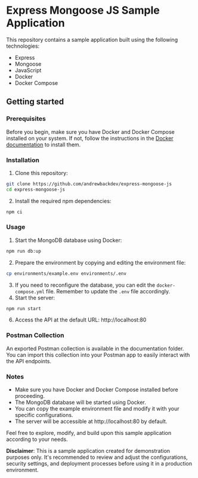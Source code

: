 # Express Mongoose JS Sample Application

This repository contains a sample application built using the following technologies:

- Express
- Mongoose
- JavaScript
- Docker
- Docker Compose

## Getting started

### Prerequisites

Before you begin, make sure you have Docker and Docker Compose installed on your system. If not, follow the instructions in the [Docker documentation](https://docs.docker.com/compose/install/) to install them.

### Installation

1. Clone this repository:

```sh
git clone https://github.com/andrewbackdev/express-mongoose-js
cd express-mongoose-js
```

2. Install the required npm dependencies:

```sh
npm ci
```

### Usage

1. Start the MongoDB database using Docker:

```sh
npm run db:up
```

2. Prepare the environment by copying and editing the environment file:

```sh
cp environments/example.env environments/.env
```

3. If you need to reconfigure the database, you can edit the `docker-compose.yml` file. Remember to update the `.env` file accordingly.
4. Start the server:

```sh
npm run start
```

6. Access the API at the default URL: http://localhost:80

### Postman Collection

An exported Postman collection is available in the documentation folder. You can import this collection into your Postman app to easily interact with the API endpoints.

### Notes

- Make sure you have Docker and Docker Compose installed before proceeding.
- The MongoDB database will be started using Docker.
- You can copy the example environment file and modify it with your specific configurations.
- The server will be accessible at http://localhost:80 by default.

Feel free to explore, modify, and build upon this sample application according to your needs.

**Disclaimer**: This is a sample application created for demonstration purposes only. It's recommended to review and adjust the configurations, security settings, and deployment processes before using it in a production environment.
